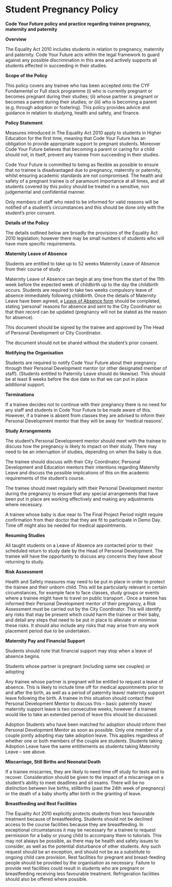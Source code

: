 # Student Pregnancy Policy

**Code Your Future policy and practice regarding trainee pregnancy, maternity and paternity**

**Overview**

The Equality Act 2010 includes students in relation to pregnancy, maternity and paternity. Code Your Future acts within the legal framework to guard against any possible discrimination in this area and actively supports all students effected in succeeding in their studies.

**Scope of the Policy**

This policy covers any trainee who has been accepted onto the CYF Fundamental or Full stack programme (i) who is currently pregnant or becomes pregnant during their studies; (ii) whose partner is pregnant or becomes a parent during their studies; or (iii) who is becoming a parent (e.g. through adoption or fostering). This policy provides advice and guidance in relation to studying, health and safety, and finance.

**Policy Statement**

Measures introduced in The Equality Act 2010 apply to students in Higher Education for the first time, meaning that Code Your Future has an obligation to provide appropriate support to pregnant students. Moreover Code Your Future believes that becoming a parent or caring for a child should not, in itself, prevent any trainee from succeeding in their studies.

Code Your Future is committed to being as flexible as possible to ensure that no trainee is disadvantaged due to pregnancy, maternity or paternity, whilst ensuring academic standards are not compromised. The health and safety of a pregnant trainee is of paramount importance at all times, and all students covered by this policy should be treated in a sensitive, non judgemental and confidential manner.

Only members of staff who need to be informed for valid reasons will be notified of a student’s circumstances and this should be done only with the student’s prior consent.

**Details of the Policy**

The details outlined below are broadly the provisions of the Equality Act 2010 legislation; however there may be small numbers of students who will have more specific requirements.

**Maternity Leave of Absence**

Students are entitled to take up to 52 weeks Maternity Leave of Absence from their course of study .

Maternity Leave of Absence can begin at any time from the start of the 11th week before the expected week of childbirth up to the day the childbirth occurs. Students are required to take two weeks compulsory leave of absence immediately following childbirth. Once the details of Maternity Leave have been agreed, a [Leave of Absence form](https://app.gitbook.com/@code-your-future/s/docs/organisation/agreements-and-rules/trainee-agreement/leave-of-absence-request) should be completed, stating ‘personal’ reasons for absence and sent to the City Coordinator so that their record can be updated (pregnancy will not be stated as the reason for absence).

This document should be signed by the trainee and approved by The Head of Personal Development or City Coordinator.

The document should not be shared without the student’s prior consent.

**Notifying the Organisation**

Students are required to notify Code Your Future about their pregnancy through their Personal Development mentor (or other designated member of staff). (Students entitled to Paternity Leave should do likewise). This should be at least 8 weeks before the due date so that we can put in place additional support.

**Terminations**

If a trainee decides not to continue with their pregnancy there is no need for any staff and students in Code Your Future to be made aware of this. However, if a trainee is absent from classes they are advised to inform their Personal Development mentor that they will be away for ‘medical reasons’.

**Study Arrangements**

The student’s Personal Development mentor should meet with the trainee to discuss how the pregnancy is likely to impact on their study. There may need to be an interruption of studies, depending on when the baby is due.

The trainee should discuss with their City Coordinator, Personal Development and Education mentors their intentions regarding Maternity Leave and discuss the possible implications of this on the academic requirements of the student’s course.

The trainee should meet regularly with their Personal Development mentor during the pregnancy to ensure that any special arrangements that have been put in place are working effectively and making any adjustments where necessary.

A trainee whose baby is due near to The Final Project Period might require confirmation from their doctor that they are fit to participate in Demo Day. Time off might also be needed for medical appointments.

**Resuming Studies**

All taught students on a Leave of Absence are contacted prior to their scheduled return to study date by the Head of Personal Development. The trainee will have the opportunity to discuss any concerns they have about returning to study.

**Risk Assessment**

Health and Safety measures may need to be put in place in order to protect the trainee and their unborn child. This will be particularly relevant in certain circumstances, for example face to face classes, study groups or events where a trainee might have to travel on public transport . Once a trainee has informed their Personal Development mentor of their pregnancy, a Risk Assessment must be carried out by the City Coordinator. This will identify any risks that may be present which could harm the trainee or their baby, and detail any steps that need to be put in place to alleviate or minimise these risks. It should also include any risks that may arise from any work placement period due to be undertaken.

**Maternity Pay and Financial Support**

Students should note that financial support may stop when a leave of absence begins.

Students whose partner is pregnant (including same sex couples) or adopting

Any trainee whose partner is pregnant will be entitled to request a leave of absence. This is likely to include time off for medical appointments prior to and after the birth, as well as a period of paternity leave/ maternity support leave following the birth. A trainee in this situation should contact their Personal Development Mentor to discuss this – basic paternity leave/ maternity support leave is two consecutive weeks, however if a trainee would like to take an extended period of leave this should be discussed.

Adoption Students who have been matched for adoption should inform their Personal Development Mentor as soon as possible. Only one member of a couple jointly adopting may take adoption leave. This applies regardless of whether one or both members of the couple are students. Students taking Adoption Leave have the same entitlements as students taking Maternity Leave – see above.

**Miscarriage, Still Births and Neonatal Death**

If a trainee miscarries, they are likely to need time off study for tests and to recover. Consideration should be given to the impact of a miscarriage on a student’s ability to meet deadlines and sit exams. There will be no distinction between live births, stillbirths (past the 24th week of pregnancy) or the death of a baby shortly after birth in the granting of leave.

**Breastfeeding and Rest Facilities**

The Equality Act 2010 explicitly protects students from less favourable treatment because of breastfeeding. Students should not be declined access to the course facilities because they are breastfeeding. In exceptional circumstances it may be necessary for a trainee to request permission for a baby or young child to accompany them to tutorials. This may not always be possible, as there may be health and safety issues to consider, as well as the potential disturbance of other students. Any such request should be an exception, and should not be as a substitute to ongoing child care provision. Rest facilities for pregnant and breast-feeding people should be provided by the organisation as necessary. Failure to provide rest facilities could result in students who are pregnant or breastfeeding receiving less favourable treatment. Refrigeration facilities should also be offered where possible.
